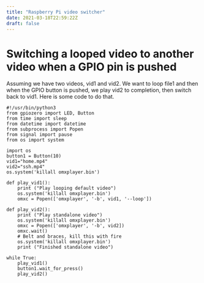 ```yaml
---
title: "Raspberry Pi video switcher"
date: 2021-03-18T22:59:22Z
draft: false
---
```

# Switching a looped video to another video when a GPIO pin is pushed

Assuming we have two videos, vid1 and vid2. We want to loop file1 and then when the GPIO button is pushed, we play vid2 to completion, then switch back to vid1. Here is some code to do that.

```
#!/usr/bin/python3
from gpiozero import LED, Button
from time import sleep
from datetime import datetime
from subprocess import Popen
from signal import pause
from os import system

import os
button1 = Button(10)
vid1="home.mp4"
vid2="ssh.mp4"
os.system('killall omxplayer.bin')

def play_vid1():
    print ("Play looping default video")
    os.system('killall omxplayer.bin')
    omxc = Popen(['omxplayer', '-b', vid1, '--loop'])

def play_vid2():
    print ("Play standalone video")
    os.system('killall omxplayer.bin')
    omxc = Popen(['omxplayer', '-b', vid2])
    omxc.wait()
    # Belt and braces, kill this with fire
    os.system('killall omxplayer.bin')
    print ("Finished standalone video")

while True:
    play_vid1()
    button1.wait_for_press() 
    play_vid2()
```
